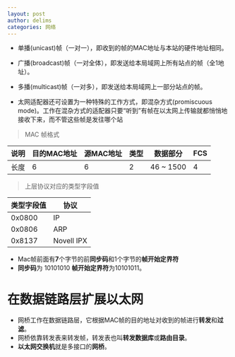 ```yaml
---
layout: post
author: delims
categories: 网络
---
```



- 单播(unicast)帧（一对一），即收到的帧的MAC地址与本站的硬件地址相同。
- 广播(broadcast)帧（一对全体），即发送给本局域网上所有站点的帧（全1地址）。
- 多播(multicast)帧（一对多），即发送给本局域网上一部分站点的帧。

- 太网适配器还可设置为一种特殊的工作方式，即混杂方式(promiscuous mode)。工作在混杂方式的适配器只要“听到”有帧在以太网上传输就都悄悄地接收下来，而不管这些帧是发往哪个站 

> MAC 帧格式

| 说明 | 目的MAC地址 | 源MAC地址 | 类型 | 数据部分 | FCS |
| ---- | ---- | ---- | ---- | ---- | ---- |
| 长度 | 6 | 6 | 2 | 46 ~ 1500 | 4 |

> 上层协议对应的类型字段值

| 类型字段值 | 协议 | 
| --- | --- |
| 0x0800 | IP |
| 0x0806 | ARP |
| 0x8137 | Novell IPX |

- Mac帧前面有**7**个字节的前**同步码**和1个字节的**帧开始定界符**
- **同步码**为 10101010 **帧开始定界符**为10101011。

# 在数据链路层扩展以太网

- 网桥工作在数据链路层，它根据MAC帧的目的地址对收到的帧进行**转发**和**过滤**。
- 网桥依靠转发表来转发帧，转发表也叫**转发数据库**或**路由目录**。
- **以太网交换机**就是多接口的**网桥**。
